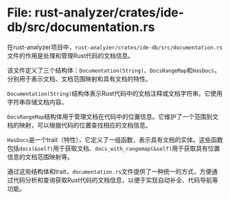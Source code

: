 # File: rust-analyzer/crates/ide-db/src/documentation.rs

在rust-analyzer项目中，`rust-analyzer/crates/ide-db/src/documentation.rs`文件的作用是处理和管理Rust代码的文档信息。

该文件定义了三个结构体：`Documentation(String)`、`DocsRangeMap`和`HasDocs`，分别用于表示文档、文档范围映射和具有文档的特性。

`Documentation(String)`结构体表示Rust代码中的文档注释或文档字符串。它使用字符串存储文档内容。

`DocsRangeMap`结构体用于管理文档在代码中的位置信息。它维护了一个范围到文档的映射，可以根据代码的位置查找相应的文档信息。

`HasDocs`是一个trait（特性），它定义了一组函数，表示具有文档的实体。这些函数包括`docs(&self)`用于获取文档、`docs_with_rangemap(&self)`用于获取具有位置信息的文档范围映射等。

通过这些结构体和trait，`documentation.rs`文件提供了一种统一的方式，方便通过代码分析和查询获取Rust代码的文档信息，以便于实现自动补全、代码导航等功能。

